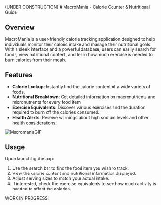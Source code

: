 (UNDER CONSTRUCTION)             # MacroMania - Calorie Counter & Nutritional Guide

## Overview
MacroMania is a user-friendly calorie tracking application designed to help individuals monitor their caloric intake and manage their nutritional goals. With a sleek interface and a powerful database, users can easily search for foods, view nutritional content, and learn how much exercise is needed to burn calories from their meals.

## Features
- **Calorie Lookup**: Instantly find the calorie content of a wide variety of foods.
- **Nutritional Breakdown**: Get detailed information on macronutrients and micronutrients for every food item.
- **Exercise Equivalents**: Discover various exercises and the duration required to burn off the calories consumed.
- **Health Alerts**: Receive warnings about high sodium levels and other health considerations.

![MacromaniaGIF](https://github.com/syedarman1/macro_mania/assets/148717758/0aa18f4a-f1cb-42a0-8a1a-788867d274b3)

## Usage
Upon launching the app:
1. Use the search bar to find the food item you wish to track.
2. View the calorie content and nutritional information displayed.
3. Adjust serving sizes to match your actual intake.
4. If interested, check the exercise equivalents to see how much activity is needed to offset the calories.

WORK IN PROGRESS !
